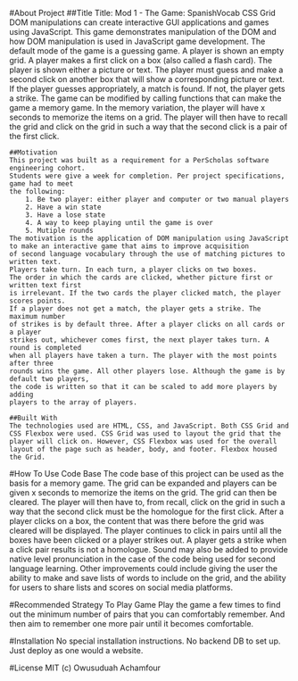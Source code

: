 #About Project
    ##Title
    Title: Mod 1 - The Game: SpanishVocab CSS Grid
    DOM manipulations can create interactive GUI applications and games using JavaScript.
    This game demonstrates manipulation of the DOM and how DOM manipulation is used in JavaScript game development. The default mode of the game is a guessing game. A player is shown an empty grid. A player makes a first click on a box (also called a flash card). The player is shown either a picture or text. The player must guess and make a second click on another box that will show a corresponding picture or text. If the player guesses appropriately, a match is found. If not, the player gets a strike.
    The game can be modified by calling functions that can make the game a memory game. In the memory variation, the player will have x seconds to memorize the items on a grid. The player will then have to
    recall the grid and click on the grid in such a way that the second click is a pair of the first click.
    
    ##Motivation
    This project was built as a requirement for a PerScholas software engineering cohort.
    Students were give a week for completion. Per project specifications, game had to meet
    the following:
        1. Be two player: either player and computer or two manual players
        2. Have a win state
        3. Have a lose state
        4. A way to keep playing until the game is over
        5. Mutiple rounds   
    The motivation is the application of DOM manipulation using JavaScript
    to make an interactive game that aims to improve acquisition 
    of second language vocabulary through the use of matching pictures to written text. 
    Players take turn. In each turn, a player clicks on two boxes. 
    The order in which the cards are clicked, whether picture first or written text first 
    is irrelevant. If the two cards the player clicked match, the player scores points.
    If a player does not get a match, the player gets a strike. The maximum number 
    of strikes is by default three. After a player clicks on all cards or a player 
    strikes out, whichever comes first, the next player takes turn. A round is completed 
    when all players have taken a turn. The player with the most points after three 
    rounds wins the game. All other players lose. Although the game is by default two players,
    the code is written so that it can be scaled to add more players by adding 
    players to the array of players.

    ##Built With
    The technologies used are HTML, CSS, and JavaScript. Both CSS Grid and CSS Flexbox were used. CSS Grid was used to layout the grid that the player will click on. However, CSS Flexbox was used for the overall layout of the page such as header, body, and footer. Flexbox housed the Grid.

#How To Use Code Base
The code base of this project can be used as the basis for a memory game. The grid can be expanded and players can be given x seconds to memorize the items on the grid. The grid can then be cleared. The player will then have to, from recall, click on the grid in such a way that the second click must be the homologue for the first click. After a player clicks on a box, the content that was there before the grid was cleared 
will be displayed. The player continues to click in pairs until all the boxes have been clicked or a player strikes out. A player gets a strike when a click pair results is not a homologue. Sound may also be added to provide native level pronunciation in the case of the code being used for second language learning. Other improvements could include giving the user the ability to make and save lists of words to include on the grid, and the ability for users to share lists and scores on social media platforms.

#Recommended Strategy To Play Game
Play the game a few times to find out the minimum number of pairs that you can comfortably remember. And then aim to remember one more pair until it becomes comfortable.

#Installation
No special installation instructions. No backend DB to set up. Just deploy as one would a website.

#License
MIT (c) Owusuduah Achamfour
